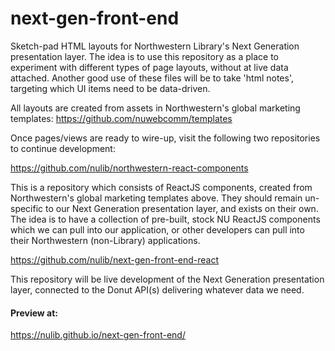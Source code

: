 # next-gen-front-end
Sketch-pad HTML layouts for Northwestern Library's Next Generation presentation layer.  The idea is to use this repository as a place to experiment with different types of page layouts, without at live data attached.  Another good use of these files will be to take 'html notes', targeting which UI items need to be data-driven.

All layouts are created from assets in Northwestern's global marketing templates:
https://github.com/nuwebcomm/templates

Once pages/views are ready to wire-up, visit the following two repositories to continue development:

https://github.com/nulib/northwestern-react-components

This is a repository which consists of ReactJS components, created from Northwestern's global marketing templates above.   They should remain un-specific to our Next Generation presentation layer, and exists on their own.  The idea is to have a collection of pre-built, stock NU ReactJS components which we can pull into our application, or other developers can pull into their Northwestern (non-Library) applications.

https://github.com/nulib/next-gen-front-end-react

This repository will be live development of the Next Generation presentation layer, connected to the Donut API(s) delivering whatever data we need.

#### Preview at:
https://nulib.github.io/next-gen-front-end/
